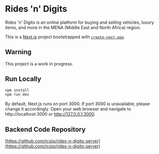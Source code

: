 # Rides 'n' Digits

Rides 'n' Digits is an online platform for buying and selling vehicles, luxury items, and more in the MENA (Middle East and North Africa) region.

This is a [Next.js](https://nextjs.org/) project bootstrapped with [`create-next-app`](https://github.com/vercel/next.js/tree/canary/packages/create-next-app).

## Warning

This project is a work in progress.

## Run Locally

```bash
npm install
npm run dev
```

By default, Next.js runs on port 3000. If port 3000 is unavailable, please change it accordingly. Open your web browser and navigate to http://localhost:3000 or http://127.0.0.1:3000.

## Backend Code Repository

[https://github.com/rcsio/rides-n-digits-server](https://github.com/rcsio/rides-n-digits-server)
